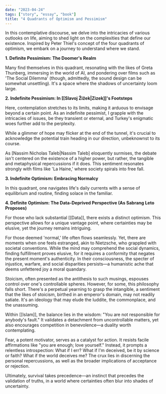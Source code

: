 ```yaml
---
date: "2023-04-24"
tags: ["story", "essay", "book"]
title: "4 Quadrants of Optimism and Pessimism"
---
```


In this contemplative discourse, we delve into the intricacies of various outlooks on life, aiming to shed light on the complexities that define our existence. Inspired by Peter Thiel's concept of the four quadrants of optimism, we embark on a journey to understand where we stand.

**1. Definite Pessimism: The Doomer's Realm**

Many find themselves in this quadrant, resonating with the likes of Greta Thunberg, immersing in the world of AI, and pondering over films such as 'The Social Dilemma' (though, admittedly, the sound design can be somewhat unsettling). It's a space where the shadows of uncertainty loom large.

**2. Indefinite Pessimism: In [[Slavoj Žižek|Zizek]]'s Footsteps**

Here, contemplation stretches to its limits, making it arduous to envisage beyond a certain point. As an indefinite pessimist, I grapple with the intricacies of issues, be they transient or eternal, and Turkey's enigmatic woes further add to the perplexity.

While a glimmer of hope may flicker at the end of the tunnel, it's crucial to acknowledge the potential train heading in our direction, unbeknownst to its course.

As [Nassim Nicholas Taleb|Nassim Taleb] eloquently surmises, the debate isn't centered on the existence of a higher power, but rather, the tangible and metaphysical repercussions if it does. This sentiment resonates strongly with films like 'La Haine,' where society spirals into free fall.

**3. Indefinite Optimism: Embracing Normalcy**

In this quadrant, one navigates life's daily currents with a sense of equilibrium and routine, finding solace in the familiar.

**4. Definite Optimism: The Data-Deprived Perspective (As Sabrang Leto Proposes)**

For those who lack substantial [[Data]], there exists a distinct optimism. This perspective allows for a unique vantage point, where certainties may be elusive, yet the journey remains intriguing.

For those deemed 'normal,' life often flows seamlessly. Yet, there are moments when one feels estranged, akin to Nietzsche, who grappled with societal conventions. While the mind may comprehend the social dynamics, finding fulfillment proves elusive, for it requires a conformity that negates the present moment's authenticity. In their consciousness, the specter of injustice, warfare, and social disparities persists—a humanistic ache that deems unfettered joy a moral quandary.

Stoicism, often presented as the antithesis to such musings, espouses control over one's controllable spheres. However, for some, this philosophy falls short. There's a perpetual yearning to grasp the intangible, a sentiment that the likes of stoicism, birthed in an emperor's domain, may not readily satiate. It's an ideology that may elude the luddite, the commonplace, and the unassuming.

Within [[Islam]], the balance lies in the wisdom: "You are not responsible for anybody's fault." It validates a detachment from uncontrollable matters, yet also encourages competition in benevolence—a duality worth contemplating.

Fear, a potent motivator, serves as a catalyst for action. It resists facile affirmations like "you are enough; love yourself." Instead, it prompts a relentless introspection: What if I err? What if I'm deceived, be it by science or faith? What if the world deceives me? The crux lies in discerning the personal repercussions, as well as the broader implications of acceptance or rejection.

Ultimately, survival takes precedence—an instinct that precedes the validation of truths, in a world where certainties often blur into shades of uncertainty.

